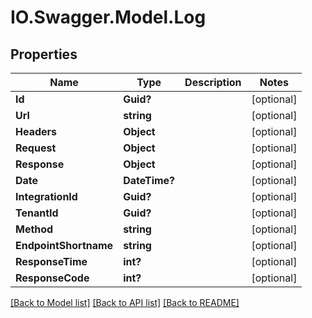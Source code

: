# IO.Swagger.Model.Log
## Properties

Name | Type | Description | Notes
------------ | ------------- | ------------- | -------------
**Id** | **Guid?** |  | [optional] 
**Url** | **string** |  | [optional] 
**Headers** | **Object** |  | [optional] 
**Request** | **Object** |  | [optional] 
**Response** | **Object** |  | [optional] 
**Date** | **DateTime?** |  | [optional] 
**IntegrationId** | **Guid?** |  | [optional] 
**TenantId** | **Guid?** |  | [optional] 
**Method** | **string** |  | [optional] 
**EndpointShortname** | **string** |  | [optional] 
**ResponseTime** | **int?** |  | [optional] 
**ResponseCode** | **int?** |  | [optional] 

[[Back to Model list]](../README.md#documentation-for-models) [[Back to API list]](../README.md#documentation-for-api-endpoints) [[Back to README]](../README.md)

